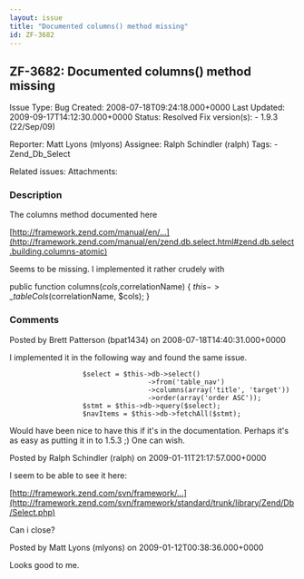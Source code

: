 ```yaml
---
layout: issue
title: "Documented columns() method missing"
id: ZF-3682
---
```


ZF-3682: Documented columns() method missing
--------------------------------------------

 Issue Type: Bug Created: 2008-07-18T09:24:18.000+0000 Last Updated: 2009-09-17T14:12:30.000+0000 Status: Resolved Fix version(s): - 1.9.3 (22/Sep/09)
 
 Reporter:  Matt Lyons (mlyons)  Assignee:  Ralph Schindler (ralph)  Tags: - Zend\_Db\_Select
 
 Related issues: 
 Attachments: 
### Description

The columns method documented here

[http://framework.zend.com/manual/en/…](http://framework.zend.com/manual/en/zend.db.select.html#zend.db.select.building.columns-atomic)

Seems to be missing. I implemented it rather crudely with

public function columns($cols,$correlationName) { $this->\_tableCols($correlationName, $cols); }

 

 

### Comments

Posted by Brett Patterson (bpat1434) on 2008-07-18T14:40:31.000+0000

I implemented it in the following way and found the same issue.

 
                      $select = $this->db->select()
                                      ->from('table_nav')
                                      ->columns(array('title', 'target'))
                                      ->order(array('order ASC'));
                      $stmt = $this->db->query($select);
                      $navItems = $this->db->fetchAll($stmt);


Would have been nice to have this if it's in the documentation. Perhaps it's as easy as putting it in to 1.5.3 ;) One can wish.

 

 

Posted by Ralph Schindler (ralph) on 2009-01-11T21:17:57.000+0000

I seem to be able to see it here:

[http://framework.zend.com/svn/framework/…](http://framework.zend.com/svn/framework/standard/trunk/library/Zend/Db/Select.php)

Can i close?

 

 

Posted by Matt Lyons (mlyons) on 2009-01-12T00:38:36.000+0000

Looks good to me.

 

 